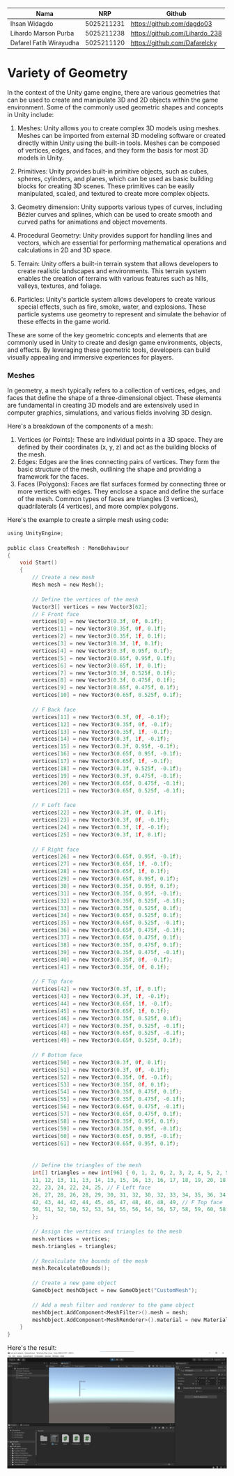| Nama | NRP |Github |  
|---------------------------|------------|--------|  
|Ihsan Widagdo | 5025211231 | https://github.com/dagdo03 | 
|Lihardo Marson Purba | 5025211238 | https://github.com/Lihardo_238 |
|Dafarel Fatih Wirayudha | 5025211120 | https://github.com/Dafarelcky |

# Variety of Geometry
In the context of the Unity game engine, there are various geometries that can be used to create and manipulate 3D and 2D objects within the game environment. Some of the commonly used geometric shapes and concepts in Unity include:

1. Meshes: Unity allows you to create complex 3D models using meshes. Meshes can be imported from external 3D modeling software or created directly within Unity using the built-in tools. Meshes can be composed of vertices, edges, and faces, and they form the basis for most 3D models in Unity.

2. Primitives: Unity provides built-in primitive objects, such as cubes, spheres, cylinders, and planes, which can be used as basic building blocks for creating 3D scenes. These primitives can be easily manipulated, scaled, and textured to create more complex objects.

3. Geometry dimension: Unity supports various types of curves, including Bézier curves and splines, which can be used to create smooth and curved paths for animations and object movements.

4. Procedural Geometry: Unity provides support for handling lines and vectors, which are essential for performing mathematical operations and calculations in 2D and 3D space.

5. Terrain: Unity offers a built-in terrain system that allows developers to create realistic landscapes and environments. This terrain system enables the creation of terrains with various features such as hills, valleys, textures, and foliage.

6. Particles: Unity's particle system allows developers to create various special effects, such as fire, smoke, water, and explosions. These particle systems use geometry to represent and simulate the behavior of these effects in the game world.

These are some of the key geometric concepts and elements that are commonly used in Unity to create and design game environments, objects, and effects. By leveraging these geometric tools, developers can build visually appealing and immersive experiences for players.

### Meshes
In geometry, a mesh typically refers to a collection of vertices, edges, and faces that define the shape of a three-dimensional object. These elements are fundamental in creating 3D models and are extensively used in computer graphics, simulations, and various fields involving 3D design.

Here's a breakdown of the components of a mesh:

1. Vertices (or Points): These are individual points in a 3D space. They are defined by their coordinates (x, y, z) and act as the building blocks of the mesh.
2. Edges: Edges are the lines connecting pairs of vertices. They form the basic structure of the mesh, outlining the shape and providing a framework for the faces.
3. Faces (Polygons): Faces are flat surfaces formed by connecting three or more vertices with edges. They enclose a space and define the surface of the mesh. Common types of faces are triangles (3 vertices), quadrilaterals (4 vertices), and more complex polygons.

Here's the example to create a simple mesh using code:
```c
using UnityEngine;

public class CreateMesh : MonoBehaviour
{
    void Start()
    {
        // Create a new mesh
        Mesh mesh = new Mesh();

        // Define the vertices of the mesh
        Vector3[] vertices = new Vector3[62];
        // F Front face
        vertices[0] = new Vector3(0.3f, 0f, 0.1f);
        vertices[1] = new Vector3(0.35f, 0f, 0.1f);
        vertices[2] = new Vector3(0.35f, 1f, 0.1f);
        vertices[3] = new Vector3(0.3f, 1f, 0.1f);
        vertices[4] = new Vector3(0.3f, 0.95f, 0.1f);
        vertices[5] = new Vector3(0.65f, 0.95f, 0.1f);
        vertices[6] = new Vector3(0.65f, 1f, 0.1f);
        vertices[7] = new Vector3(0.3f, 0.525f, 0.1f);
        vertices[8] = new Vector3(0.3f, 0.475f, 0.1f);
        vertices[9] = new Vector3(0.65f, 0.475f, 0.1f);
        vertices[10] = new Vector3(0.65f, 0.525f, 0.1f);

        // F Back face
        vertices[11] = new Vector3(0.3f, 0f, -0.1f);
        vertices[12] = new Vector3(0.35f, 0f, -0.1f);
        vertices[13] = new Vector3(0.35f, 1f, -0.1f);
        vertices[14] = new Vector3(0.3f, 1f, -0.1f);
        vertices[15] = new Vector3(0.3f, 0.95f, -0.1f);
        vertices[16] = new Vector3(0.65f, 0.95f, -0.1f);
        vertices[17] = new Vector3(0.65f, 1f, -0.1f);
        vertices[18] = new Vector3(0.3f, 0.525f, -0.1f);
        vertices[19] = new Vector3(0.3f, 0.475f, -0.1f);
        vertices[20] = new Vector3(0.65f, 0.475f, -0.1f);
        vertices[21] = new Vector3(0.65f, 0.525f, -0.1f);

        // F Left face
        vertices[22] = new Vector3(0.3f, 0f, 0.1f);
        vertices[23] = new Vector3(0.3f, 0f, -0.1f);
        vertices[24] = new Vector3(0.3f, 1f, -0.1f);
        vertices[25] = new Vector3(0.3f, 1f, 0.1f);

        // F Right face
        vertices[26] = new Vector3(0.65f, 0.95f, -0.1f);
        vertices[27] = new Vector3(0.65f, 1f, -0.1f);
        vertices[28] = new Vector3(0.65f, 1f, 0.1f);
        vertices[29] = new Vector3(0.65f, 0.95f, 0.1f);
        vertices[30] = new Vector3(0.35f, 0.95f, 0.1f);
        vertices[31] = new Vector3(0.35f, 0.95f, -0.1f);
        vertices[32] = new Vector3(0.35f, 0.525f, -0.1f);
        vertices[33] = new Vector3(0.35f, 0.525f, 0.1f);
        vertices[34] = new Vector3(0.65f, 0.525f, 0.1f);
        vertices[35] = new Vector3(0.65f, 0.525f, -0.1f);
        vertices[36] = new Vector3(0.65f, 0.475f, -0.1f);
        vertices[37] = new Vector3(0.65f, 0.475f, 0.1f);
        vertices[38] = new Vector3(0.35f, 0.475f, 0.1f);
        vertices[39] = new Vector3(0.35f, 0.475f, -0.1f);
        vertices[40] = new Vector3(0.35f, 0f, -0.1f);
        vertices[41] = new Vector3(0.35f, 0f, 0.1f);

        // F Top face
        vertices[42] = new Vector3(0.3f, 1f, 0.1f);
        vertices[43] = new Vector3(0.3f, 1f, -0.1f);
        vertices[44] = new Vector3(0.65f, 1f, -0.1f);
        vertices[45] = new Vector3(0.65f, 1f, 0.1f);
        vertices[46] = new Vector3(0.35f, 0.525f, 0.1f);
        vertices[47] = new Vector3(0.35f, 0.525f, -0.1f);
        vertices[48] = new Vector3(0.65f, 0.525f, -0.1f);
        vertices[49] = new Vector3(0.65f, 0.525f, 0.1f);

        // F Bottom face
        vertices[50] = new Vector3(0.3f, 0f, 0.1f);
        vertices[51] = new Vector3(0.3f, 0f, -0.1f);
        vertices[52] = new Vector3(0.35f, 0f, -0.1f);
        vertices[53] = new Vector3(0.35f, 0f, 0.1f);
        vertices[54] = new Vector3(0.35f, 0.475f, 0.1f);
        vertices[55] = new Vector3(0.35f, 0.475f, -0.1f);
        vertices[56] = new Vector3(0.65f, 0.475f, -0.1f);
        vertices[57] = new Vector3(0.65f, 0.475f, 0.1f);
        vertices[58] = new Vector3(0.35f, 0.95f, 0.1f);
        vertices[59] = new Vector3(0.35f, 0.95f, -0.1f);
        vertices[60] = new Vector3(0.65f, 0.95f, -0.1f);
        vertices[61] = new Vector3(0.65f, 0.95f, 0.1f);


        // Define the triangles of the mesh
        int[] triangles = new int[96] { 0, 1, 2, 0, 2, 3, 2, 4, 5, 2, 5, 6, 7, 8, 9, 7, 9, 10, // F Front face
        11, 12, 13, 11, 13, 14, 13, 15, 16, 13, 16, 17, 18, 19, 20, 18, 20, 21, // F Back face
        22, 23, 24, 22, 24, 25, // F Left face
        26, 27, 28, 26, 28, 29, 30, 31, 32, 30, 32, 33, 34, 35, 36, 34, 36, 37, 38, 39, 40, 38, 40, 41, // F Right face
        42, 43, 44, 42, 44, 45, 46, 47, 48, 46, 48, 49, // F Top face
        50, 51, 52, 50, 52, 53, 54, 55, 56, 54, 56, 57, 58, 59, 60, 58, 60, 61, // F Bottom face
        };

        // Assign the vertices and triangles to the mesh
        mesh.vertices = vertices;
        mesh.triangles = triangles;

        // Recalculate the bounds of the mesh
        mesh.RecalculateBounds();

        // Create a new game object
        GameObject meshObject = new GameObject("CustomMesh");

        // Add a mesh filter and renderer to the game object
        meshObject.AddComponent<MeshFilter>().mesh = mesh;
        meshObject.AddComponent<MeshRenderer>().material = new Material(Shader.Find("Standard"));
    }
}
```
Here's the result:
![Alt text](<mesh.png>)
